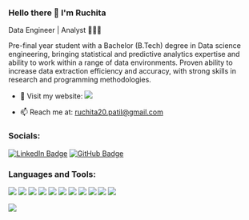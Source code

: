 ### Hello there 👋 I'm Ruchita
Data Engineer | Analyst 👩🏻‍💻

Pre-final year student with a Bachelor (B.Tech) degree in Data science engineering, bringing statistical and predictive analytics expertise and ability to work within a range of data environments. Proven ability to increase data extraction efficiency and accuracy, with strong skills in research and programming methodologies.

- :paperclip: Visit my website: <a href="https://ruchspatil.github.io/" target="blank">  <img src="https://img.shields.io/badge/website-000000?style=for-the-badge&logo=About.me&logoColor=white"/></a>

- :mailbox: Reach me at: <a href="mailto: ruchita20.patil@gmail.com">ruchita20.patil@gmail.com</a>


<h3 align="left">Socials:</h3>
<p align="left">
<a href="https://www.linkedin.com/in/ruchspatil" target="blank">  <img src="https://img.shields.io/badge/LinkedIn-blue?style=for-the-badge&logo=linkedin&logoColor=white" alt="LinkedIn Badge"/></a>
<a href="http://www.github.com/ruchspatil" target="blank"><img src="https://img.shields.io/badge/GitHub-grey?style=for-the-badge&logo=github&logoColor=white" alt="GitHub Badge"/></a>
</p>

<h3 align="left">Languages and Tools:</h3>
<p align="left">
<img src="https://img.shields.io/badge/Python-FFD43B?style=for-the-badge&logo=python&logoColor=blue"/>
<img src="https://img.shields.io/badge/Numpy-777BB4?style=for-the-badge&logo=numpy&logoColor=white"/>
<img src="https://img.shields.io/badge/Pandas-2C2D72?style=for-the-badge&logo=pandas&logoColor=white"/>
<img src="https://img.shields.io/badge/mysql-%2300f.svg?style=for-the-badge&logo=mysql&logoColor=white"/>
<img src="https://img.shields.io/badge/TensorFlow-%23FF6F00.svg?style=for-the-badge&logo=TensorFlow&logoColor=white"/>
<img src="https://img.shields.io/badge/Tableau-E97627?style=for-the-badge&logo=Tableau&logoColor=white"/>
<img src="https://img.shields.io/badge/Microsoft_Excel-217346?style=for-the-badge&logo=microsoft-excel&logoColor=white"/>
<img src="https://img.shields.io/badge/C%2B%2B-00599C?style=for-the-badge&logo=c%2B%2B&logoColor=white"/>
<img src="https://img.shields.io/badge/HTML5-E34F26?style=for-the-badge&logo=html5&logoColor=white"/>
<img src="https://img.shields.io/badge/CSS3-1572B6?style=for-the-badge&logo=css3&logoColor=white"/>
<img src="https://img.shields.io/badge/JavaScript-323330?style=for-the-badge&logo=javascript&logoColor=F7DF1E"/>
</p>

<picture>
<source 
  srcset="https://github-readme-stats.vercel.app/api?username=ruchspatil&show_icons=true&theme=dark"
  media="(prefers-color-scheme: dark)"
/>
<source
  srcset="https://github-readme-stats.vercel.app/api?username=ruchspatil&show_icons=true"
  media="(prefers-color-scheme: light), (prefers-color-scheme: no-preference)"
/>
<img src="https://github-readme-stats.vercel.app/api?username=ruchspatil&show_icons=true" />
</picture>
